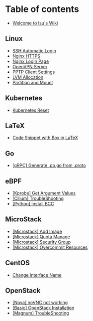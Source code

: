 # Table of contents

* [Welcome to Isu's Wiki](README.md)

## Linux

* [SSH Automatic Login](linux/ssh-automatic-login.md)
* [Nginx HTTPS](linux/nginx-https.md)
* [Nginx Login Page](linux/nginx-login-page.md)
* [OpenVPN Server](linux/openvpn-server.md)
* [PPTP Client Settings](linux/pptp-client-settings.md)
* [LVM Allocation](linux/lvm-allocation.md)
* [Partition and Mount](linux/partition-and-mount.md)

## Kubernetes

* [Kubernetes Reset](kubernetes/kubernetes-reset.md)

## LaTeX

* [Code Snippet with Box in LaTeX](latex/code-snippet-with-box-in-latex.md)

## Go

* [\[gRPC\] Generate .pb.go from .proto](go/grpc-generate-.pb.go-from-.proto.md)

## eBPF

* [\[Kprobe\] Get Argument Values](ebpf/kprobe-get-argument-values.md)
* [\[Cilium\] TroubleShooting](ebpf/cilium-troubleshooting.md)
* [\[Python\] Install BCC](ebpf/python-install-bcc.md)

## MicroStack

* [\[Microstack\] Add Image](microstack/microstack-add-image.md)
* [\[Microstack\] Quota Manage](microstack/microstack-quota-manage.md)
* [\[Microstack\] Security Group](microstack/microstack-security-group.md)
* [\[Microstack\] Overcommit Resources](microstack/microstack-overcommit-resources.md)

## CentOS

* [Change Interface Name](centos/change-interface-name.md)

## OpenStack

* [\[Nova\] noVNC not working](openstack/nova-novnc-not-working.md)
* [\[Basic\] OpenStack Installation](openstack/basic-openstack-installation.md)
* [\[Magnum\] TroubleShooting](openstack/magnum-troubleshooting.md)
